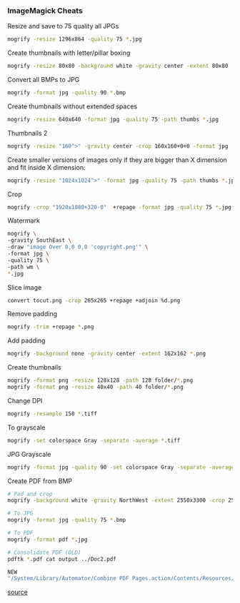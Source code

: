 ### ImageMagick Cheats

Resize and save to 75 quality all JPGs
```bash
mogrify -resize 1296x864 -quality 75 *.jpg
```

Create thumbnails with letter/pillar boxing
```bash
mogrify -resize 80x80 -background white -gravity center -extent 80x80 -format jpg -quality 75 -path thumbs *.jpg
```

Convert all BMPs to JPG
```bash
mogrify -format jpg -quality 90 *.bmp
```

Create thumbnails without extended spaces
```bash
mogrify -resize 640x640 -format jpg -quality 75 -path thumbs *.jpg
```

Thumbnails 2
```bash
mogrify -resize "160^>" -gravity center -crop 160x160+0+0 -format jpg -quality 75  *.jpg
```

Create smaller versions of images only if they are bigger than X dimension and fit inside X dimension:
```bash
mogrify -resize "1024x1024^>" -format jpg -quality 75 -path thumbs *.jpg
```

Crop
```bash
mogrify -crop "1920x1080+320-0"  +repage -format jpg -quality 75 *.jpg
```

Watermark
```bash
mogrify \
-gravity SouthEast \
-draw "image Over 0,0 0,0 'copyright.png'" \
-format jpg \
-quality 75 \
-path wm \
*.jpg
```

Slice image
```bash
convert tocut.png -crop 265x265 +repage +adjoin %d.png
```

Remove padding
```bash
mogrify -trim +repage *.png
```

Add padding
```bash
mogrify -background none -gravity center -extent 162x162 *.png
```

Create thumbnails
```bash
mogrify -format png -resize 128x128 -path 128 folder/*.png
mogrify -format png -resize 40x40 -path 40 folder/*.png
```

Change DPI
```bash
mogrify -resample 150 *.tiff
```

To grayscale
```bash
mogrify -set colorspace Gray -separate -average *.tiff
```

JPG Grayscale
```bash
mogrify -format jpg -quality 90 -set colorspace Gray -separate -average *.tiff
```

Create PDF from BMP
```bash
# Pad and crop
mogrify -background white -gravity NorthWest -extent 2550x3300 -crop 2550x3300+0+0 *.bmp

# To JPG
mogrify -format jpg -quality 75 *.bmp

# To PDF
mogrify -format pdf *.jpg

# Consolidate PDF (OLD)
pdftk *.pdf cat output ../Doc2.pdf

NEW
"/System/Library/Automator/Combine PDF Pages.action/Contents/Resources/join.py" -o all.pdf *.pdf
```

[source](http://stackoverflow.com/questions/12433300/imagemagick-how-to-resize-proportionally-with-mogrify-without-a-background)


